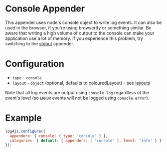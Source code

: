 # Console Appender

This appender uses node's console object to write log events. It can also be used in the browser, if you're using browserify or something similar. Be aware that writing a high volume of output to the console can make your application use a lot of memory. If you experience this problem, try switching to the [stdout](stdout.md) appender.

# Configuration

* `type` - `console`
* `layout` - `object` (optional, defaults to colouredLayout) - see [layouts](layouts.md)

Note that all log events are output using `console.log` regardless of the event's level (so `ERROR` events will not be logged using `console.error`).

# Example
```javascript
log4js.configure({
  appenders: { console: { type: 'console' } },
  categories: { default: { appenders: [ 'console' ], level: 'info' } }
});
```
